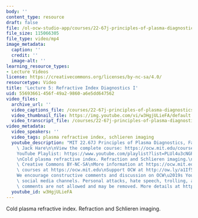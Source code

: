 ```yaml
---
body: ''
content_type: resource
draft: false
file: /ol-ocw-studio-app/courses/22-67j-principles-of-plasma-diagnostics-fall-2023/ocw_2267_lecture05_refractive_1-new_360p_16_9.mp4
file_size: 115066305
file_type: video/mp4
image_metadata:
  caption: ''
  credit: ''
  image-alt: ''
learning_resource_types:
- Lecture Videos
license: https://creativecommons.org/licenses/by-nc-sa/4.0/
resourcetype: Video
title: 'Lecture 5: Refractive Index Diagnostics I'
uid: 55693661-456f-49a2-9860-a6e5dd647562
video_files:
  archive_url: ''
  video_captions_file: /courses/22-67j-principles-of-plasma-diagnostics-fall-2023/ocw_2267_lecture05_refractive_1-new_captions.vtt
  video_thumbnail_file: https://img.youtube.com/vi/w3HgjULieFA/default.jpg
  video_transcript_file: /courses/22-67j-principles-of-plasma-diagnostics-fall-2023/ocw_2267_lecture05_refractive_1-new_transcript.pdf
video_metadata:
  video_speakers: ''
  video_tags: plasma refractive index, schlieren imaging
  youtube_description: "MIT 22.67J Principles of Plasma Diagnostics, Fall 2023\nInstructor:\
    \ Jack Hare\n\nView the complete course: https://ocw.mit.edu/courses/22-67j-principles-of-plasma-diagnostics-fall-2023/\n\
    YouTube Playlist: https://www.youtube.com/playlist?list=PLUl4u3cNGP61wK-NwYKZMuABl_eHBmhu4\n\
    \nCold plasma refractive index. Refraction and Schlieren imaging.\n\nLicense:\
    \ Creative Commons BY-NC-SA\nMore information at https://ocw.mit.edu/terms\nMore\
    \ courses at https://ocw.mit.edu\nSupport OCW at http://ow.ly/a1If50zVRlQ\n\n\
    We encourage constructive comments and discussion on OCW\u2019s YouTube and other\
    \ social media channels. Personal attacks, hate speech, trolling, and inappropriate\
    \ comments are not allowed and may be removed. More details at https://ocw.mit.edu/comments."
  youtube_id: w3HgjULieFA
---
```

Cold plasma refractive index. Refraction and Schlieren imaging.